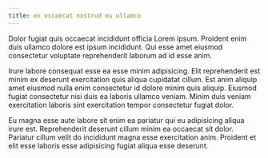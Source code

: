 ```yaml
---
title: ex occaecat nostrud eu ullamco
---
```


Dolor fugiat quis occaecat incididunt officia Lorem ipsum. Proident enim duis ullamco dolore est ipsum incididunt. Qui esse amet eiusmod consectetur voluptate reprehenderit laborum ad id esse anim.

Irure labore consequat esse ea esse minim adipisicing. Elit reprehenderit est minim ex deserunt exercitation quis aliqua cupidatat cillum. Est anim aliquip amet eiusmod nulla enim consectetur id dolore minim quis aliquip. Eiusmod fugiat consectetur nisi duis ea laboris ullamco veniam. Minim duis veniam exercitation laboris sint exercitation tempor consectetur fugiat dolor.

Eu magna esse aute labore sit enim ea pariatur qui eu adipisicing aliqua irure est. Reprehenderit deserunt cillum minim ea occaecat sit dolor. Pariatur cillum velit do incididunt magna esse exercitation anim. Proident et elit esse laboris esse adipisicing fugiat aliqua esse deserunt.